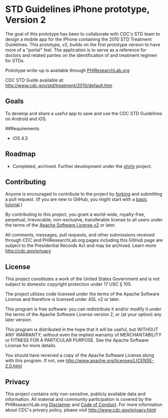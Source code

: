 STD Guidelines iPhone prototype, Version 2 
===========
The goal of this prototype has been to collaborate with CDC's STD team to design a mobile app for the iPhone containing the 2010 STD Treatment Guidelines. This prototype, v2, builds on the first prototype version to have more of a "portal" feel. The application is to serve as a reference for doctors and related parties on the identification of and treatment regimen for STDs.

Prototype write-up is available through [PHIResearchLab.org](http://phiresearchlab.org/index.php?option=com_content&view=article&id=97:shirly-app&catid=1:prototypes&Itemid=3)

CDC STD Guide available at: http://www.cdc.gov/std/treatment/2010/default.htm

## Goals
To develop and share a useful app to save and use the CDC STD Guidelines on Android and iOS.

##Requirements
* iOS 4.3

## Roadmap
* Completed, archived. Further development under the [shirly](https://github.com/informaticslab/shirly) project.

## Contributing
Anyone is encouraged to contribute to the project by [forking](https://help.github.com/articles/fork-a-repo) and submitting a pull request. (If you are new to GitHub, you might start with a [basic tutorial](https://help.github.com/articles/set-up-git).) 

By contributing to this project, you grant a world-wide, royalty-free, perpetual, irrevocable, non-exclusive, transferable license to all users under the terms of the [Apache Software License v2](http://www.apache.org/licenses/LICENSE-2.0.html) or later.

All comments, messages, pull requests, and other submissions received through CDC and PHIResearchLab.org pages including this GitHub page are subject to the Presidential Records Act and may be archived. Learn more http://cdc.gov/privacy

## License

This project constitutes a work of the United States Government and is not subject to domestic copyright protection under 17 USC § 105.

The project utilizes code licensed under the terms of the Apache Software License and therefore is licensed under ASL v2 or later.

This program is free software: you can redistribute it and/or modify it under the terms of the Apache Software License version 2, or (at your option) any later version.

This program is distributed in the hope that it will be useful, but WITHOUT ANY WARRANTY; without even the implied warranty of MERCHANTABILITY or FITNESS FOR A PARTICULAR PURPOSE. See the Apache Software License for more details.

You should have received a copy of the Apache Software License along with this program. If not, see http://www.apache.org/licenses/LICENSE-2.0.html

## Privacy

This project contains only non-sensitive, publicly available data and information. All material and community participation is covered by the PHIResearchLab.org [Disclaimer](http://www.phiresearchlab.org/index.php?option=com_content&view=article&id=26&Itemid=15) and [Code of Conduct](http://www.phiresearchlab.org/index.php?option=com_content&view=article&id=27&Itemid=19). For more information about CDC's privacy policy, please visit http://www.cdc.gov/privacy.html


